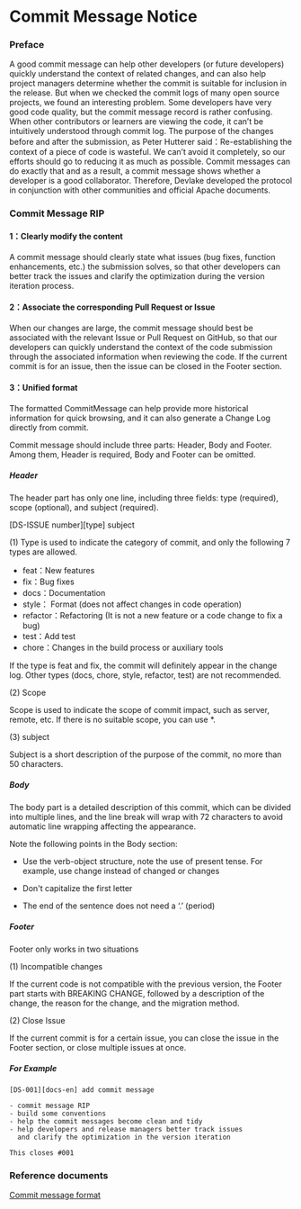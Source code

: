 # Commit Message Notice

### Preface

A good commit message can help other developers (or future developers) quickly understand the context of related changes, and can also help project managers determine whether the commit is suitable for inclusion in the release. But when we checked the commit logs of many open source projects, we found an interesting problem. Some developers have very good code quality, but the commit message record is rather confusing. When other contributors or learners are viewing the code, it can’t be intuitively understood through commit log.
The purpose of the changes before and after the submission, as Peter Hutterer said：Re-establishing the context of a piece of code is wasteful. We can’t avoid it completely, so our efforts should go to reducing it as much as possible. Commit messages can do exactly that and as a result, a commit message shows whether a developer is a good collaborator. Therefore, Devlake developed the protocol in conjunction with other communities and official Apache documents.

### Commit Message RIP

#### 1：Clearly modify the content

A commit message should clearly state what issues (bug fixes, function enhancements, etc.) the submission solves, so that other developers can better track the issues and clarify the optimization during the version iteration process.

#### 2：Associate the corresponding Pull Request or Issue

When our changes are large, the commit message should best be associated with the relevant Issue or Pull Request on GitHub, so that our developers can quickly understand the context of the code submission through the associated information when reviewing the code. If the current commit is for an issue, then the issue can be closed in the Footer section.

#### 3：Unified format

The formatted CommitMessage can help provide more historical information for quick browsing, and it can also generate a Change Log directly from commit.

Commit message should include three parts: Header, Body and Footer. Among them, Header is required, Body and Footer can be omitted.

##### Header

The header part has only one line, including three fields: type (required), scope (optional), and subject (required).

[DS-ISSUE number][type] subject

(1) Type is used to indicate the category of commit, and only the following 7 types are allowed.

- feat：New features
- fix：Bug fixes
- docs：Documentation
- style： Format (does not affect changes in code operation)
- refactor：Refactoring (It is not a new feature or a code change to fix a bug)
- test：Add test
- chore：Changes in the build process or auxiliary tools

If the type is feat and fix, the commit will definitely appear in the change log. Other types (docs, chore, style, refactor, test) are not recommended.

(2) Scope

Scope is used to indicate the scope of commit impact, such as server, remote, etc. If there is no suitable scope, you can use \*.

(3) subject

Subject is a short description of the purpose of the commit, no more than 50 characters.

##### Body

The body part is a detailed description of this commit, which can be divided into multiple lines, and the line break will wrap with 72 characters to avoid automatic line wrapping affecting the appearance.

Note the following points in the Body section:

- Use the verb-object structure, note the use of present tense. For example, use change instead of changed or changes

- Don't capitalize the first letter

- The end of the sentence does not need a ‘.’ (period)

##### Footer

Footer only works in two situations

(1) Incompatible changes

If the current code is not compatible with the previous version, the Footer part starts with BREAKING CHANGE, followed by a description of the change, the reason for the change, and the migration method.

(2) Close Issue

If the current commit is for a certain issue, you can close the issue in the Footer section, or close multiple issues at once.

##### For Example

```
[DS-001][docs-en] add commit message

- commit message RIP
- build some conventions
- help the commit messages become clean and tidy
- help developers and release managers better track issues
  and clarify the optimization in the version iteration

This closes #001
```

### Reference documents

[Commit message format](https://cwiki.apache.org/confluence/display/GEODE/Commit+Message+Format)



